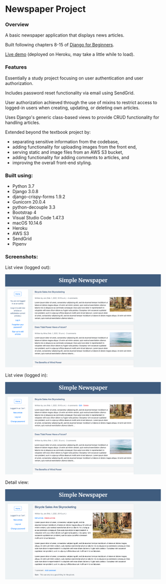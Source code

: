 # Newspaper Project

### Overview

A basic newspaper application that displays news articles.

Built following chapters 8-15 of [Django for Beginners](https://djangoforbeginners.com).</br>

[Live demo](https://jjl-newspaper.herokuapp.com) (deployed on Heroku, may take a little while to load).

### Features

Essentially a study project focusing on user authentication and user authorization.</br>

Includes password reset functionality via email using SendGrid.</br>

User authorization achieved through the use of mixins to restrict access to logged-in users when creating, updating, or deleting own articles.</br>

Uses Django's generic class-based views to provide CRUD functionality for handling articles.</br>

Extended beyond the textbook project by:</br>
* separating sensitive information from the codebase,
* adding functionality for uploading images from the front end,
* serving static and image files from an AWS S3 bucket,
* adding functionality for adding comments to articles, and
* improving the overall front-end styling.</br>

### Built using:

* Python 3.7
* Django 3.0.8
* django-crispy-forms 1.9.2
* Gunicorn 20.0.4
* python-decouple 3.3
* Bootstrap 4
* Visual Studio Code 1.47.3
* macOS 10.14.6
* Heroku
* AWS S3
* SendGrid
* Pipenv

### Screenshots:

List view (logged out):

![alt text](readme_screenshot_1.png "Article list screenshot (logged out)")</br>

List view (logged in):

![alt text](readme_screenshot_2.png "Article list screenshot (logged in)")

Detail view:

![alt text](readme_screenshot_3.png "Article detail screenshot")
